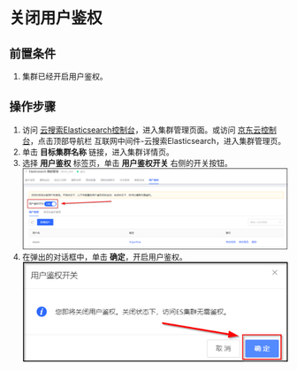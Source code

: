 # 关闭用户鉴权
## 前置条件
1. 集群已经开启用户鉴权。

## 操作步骤
1. 访问 [云搜索Elasticsearch控制台](https://es-console.jdcloud.com/clusters)，进入集群管理页面。或访问 [京东云控制台](https://console.jdcloud.com/)，点击顶部导航栏 互联网中间件-云搜索Elasticsearch，进入集群管理页。
2. 单击 **目标集群名称** 链接，进入集群详情页。
3. 选择 **用户鉴权** 标签页，单击 **用户鉴权开关** 右侧的开关按钮。
![](../../../../../image/Elasticsearch/Auth/Auth_off.png)
4. 在弹出的对话框中，单击 **确定**，开启用户鉴权。
![](../../../../../image/Elasticsearch/Auth/Auth_off_1.png)